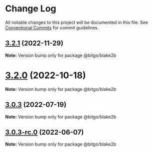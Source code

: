 # Change Log

All notable changes to this project will be documented in this file.
See [Conventional Commits](https://conventionalcommits.org) for commit guidelines.

## [3.2.1](https://github.com/BitGo/BitGoJS/compare/@bitgo/blake2b@3.2.0...@bitgo/blake2b@3.2.1) (2022-11-29)

**Note:** Version bump only for package @bitgo/blake2b





# [3.2.0](https://github.com/BitGo/BitGoJS/compare/@bitgo/blake2b@3.0.3-rc.0...@bitgo/blake2b@3.2.0) (2022-10-18)

**Note:** Version bump only for package @bitgo/blake2b





## [3.0.3](https://github.com/BitGo/BitGoJS/compare/@bitgo/blake2b@3.0.3-rc.0...@bitgo/blake2b@3.0.3) (2022-07-19)

**Note:** Version bump only for package @bitgo/blake2b





## [3.0.3-rc.0](https://github.com/BitGo/BitGoJS/compare/@bitgo/blake2b@3.0.2...@bitgo/blake2b@3.0.3-rc.0) (2022-06-07)

**Note:** Version bump only for package @bitgo/blake2b
